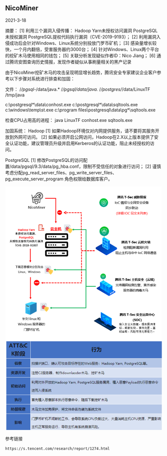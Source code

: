 ## NicoMiner

2021-3-18

摘要：
[1] 利用三个漏洞入侵传播：
Hadoop Yarn未授权访问漏洞
PostgreSQL未授权漏洞
PostgreSQL提权代码执行漏洞（CVE-2019-9193）；
[2] 利用漏洞入侵成功后会针对Windows、Linux系统分别投放门罗币矿机；
[3] 感染量增长较快，一个月内翻倍，受害服务器约3000台；
[4] 针对Windows、Linux两个平台的挖矿木马使用相同的钱包；
[5] 关联分析发现疑似作者ID：Nico Jiang；
[6] 通过腾讯安图查询历史情报，发现作者疑似从事刷量相关的黑产记录

由于NicoMiner挖矿木马的攻击呈现明显增长趋势，腾讯安全专家建议企业客户参考以下步骤对系统进行排查和加固：

文件：
/*/pgsql-*/data/java.*
/*/pgsql/data/java.*
/*/postgres/*/data/LinuxTF
/tmp/java

c:\postgresql\*\data\conhost.exe
c:\postgresql\*\data\sqltools.exe
c:\windows\temp\st.exe
c:\program files\postgresql\data\pg*\sqltools.exe

检查CPU占用高的进程：
java
LinuxTF
conhost.exe
sqltools.exe

加固系统：
Hadoop
[1] 如果Hadoop环境仅对内网提供服务，请不要将其服务开放到外网可访问。
[2] 如果必须开启公网访问，Hadoop在2.X以上版本提供了安全认证功能，建议管理员升级并启用Kerberos的认证功能，阻止未经授权的访问。

PostgreSQL
[1] 修改PostgreSQL的访问配置/data/pgsql/9.3/data/pg_hba.conf，限制不受信任的对象进行访问；
[2] 谨慎考虑分配pg_read_server_files、pg_write_server_files、pg_execute_server_program 角色权限给数据库客户。

![Nicominer原理图](https://github.com/G4rb3n/Malware-Picture/blob/master/Miner/NicoMiner/nicominer.png)
![Nicominer原理图](https://github.com/G4rb3n/Malware-Picture/blob/master/Miner/NicoMiner/nicominer2.png)

参考链接
```
https://s.tencent.com/research/report/1274.html
```